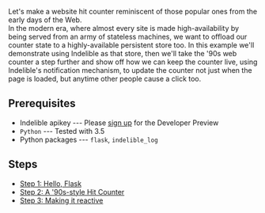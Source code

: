 Let's make a website hit counter reminiscent of those popular ones
from the early days of the Web.  
In the modern era, where almost
every site is made high-availability by being served from an army of
stateless machines, we want to offload our counter state to a highly-available
persistent store too.  In this example we'll demonstrate using Indelible as
that store, then we'll take the '90s web counter
a step further and show off how we can keep the counter live, using
Indelible's notification mechanism, to update the counter not just when
the page is loaded, but anytime other people cause a click too.

Prerequisites
-------------

-   Indelible apikey --- Please [sign
    up](mailto:showmethelogs@indelible.systems) for the Developer
    Preview
-   `Python` --- Tested with 3.5
-   Python packages --- `flask`, `indelible_log`

Steps
-----
* [Step 1: Hello, Flask](/src/examples/counter/step1_hello_flask.py)
* [Step 2: A '90s-style Hit Counter](step2_90s_hit_counter.py)
* [Step 3: Making it reactive](step3_making_it_reactive.py)
